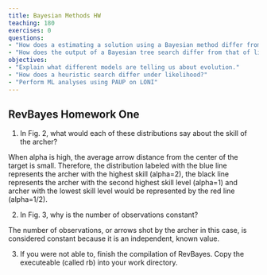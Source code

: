 ```yaml
---
title: Bayesian Methods HW
teaching: 180
exercises: 0
questions:
- "How does a estimating a solution using a Bayesian method differ from likelihood?"
- "How does the output of a Bayesian tree search differ from that of likelihood or parsimony?"
objectives:
- "Explain what different models are telling us about evolution."  
- "How does a heuristic search differ under likelihood?"
- "Perform ML analyses using PAUP on LONI" 
---
```


## RevBayes Homework One

1. In Fig. 2, what would each of these distributions say about the skill of the archer? 

When alpha is high, the average arrow distance from the center of the target is small.  Therefore, the distribution labeled with the blue line represents the archer with the highest skill (alpha=2), the black line represents the archer with the second highest skill level (alpha=1) and archer with the lowest skill level would be represented by the red line (alpha=1/2).

2. In Fig. 3, why is the number of observations constant?

The number of observations, or arrows shot by the archer in this case, is considered constant because it is an independent, known value. 

3. If you were not able to, finish the compilation of RevBayes. Copy the executeable (called rb) into your work directory.

